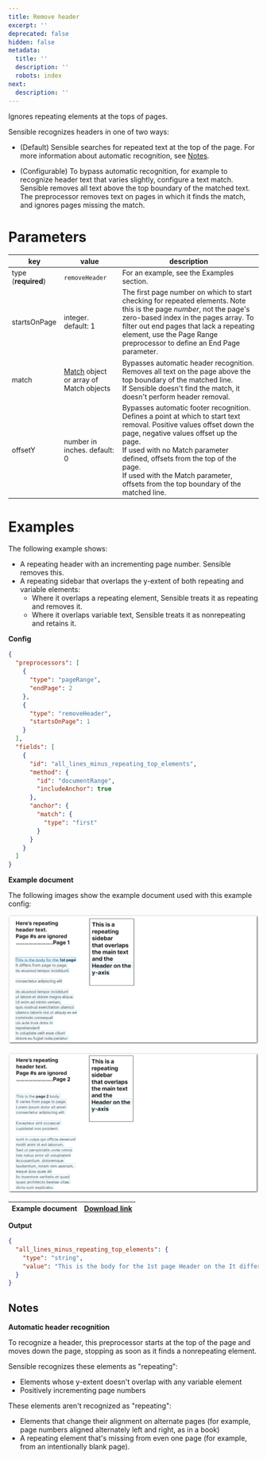 ```yaml
---
title: Remove header
excerpt: ''
deprecated: false
hidden: false
metadata:
  title: ''
  description: ''
  robots: index
next:
  description: ''
---
```

Ignores repeating elements at the tops of pages.

Sensible recognizes headers in one of two ways:

* (Default)  Sensible searches for repeated text at the top of the page. For more information about automatic recognition, see [Notes](doc:remove-header#notes). 

* (Configurable) To bypass automatic recognition, for example to recognize header text that varies slightly, configure a text match. Sensible removes all text above the top boundary of the matched text. The preprocessor removes text on pages in which it finds the match, and ignores pages missing the match. 

# Parameters

| key                 | value                                               | description                                                                                                                                                                                                                                                                                                                                        |
| ------------------- | --------------------------------------------------- | -------------------------------------------------------------------------------------------------------------------------------------------------------------------------------------------------------------------------------------------------------------------------------------------------------------------------------------------------- |
| type (**required**) | `removeHeader`                                      | For an example, see the Examples section.                                                                                                                                                                                                                                                                                                          |
| startsOnPage        | integer. default: 1                                 | The first page number on which to start checking for repeated elements. Note this is the page *number*, not the page's zero-based index in the pages array. To filter out end pages that lack a repeating element, use the Page Range preprocessor to define an End Page parameter.                                                                |
| match               | [Match](doc:match) object or array of Match objects | Bypasses automatic header recognition.<br/>Removes all text on the page above the top boundary of the matched line.<br/>If Sensible doesn't find the match, it doesn't perform header removal.                                                                                                                                                     |
| offsetY             | number in inches. default: 0                        | Bypasses automatic footer recognition.<br/>Defines a point at which to start text removal. Positive values offset down the page, negative values offset up the page.<br/>If used with no Match parameter defined, offsets from the top of the page.<br/>If used with the Match parameter, offsets from the top boundary of the matched line. <br/> |

# Examples

The following example shows:

* A repeating header with an incrementing page number. Sensible removes this.
* A repeating sidebar that overlaps the y-extent of both repeating and variable elements: 
  * Where it overlaps a repeating element, Sensible treats it as repeating and removes it.
  * Where it overlaps variable text, Sensible treats it as nonrepeating and retains it.

**Config**

```json
{
  "preprocessors": [
    {
      "type": "pageRange",
      "endPage": 2
    },
    {
      "type": "removeHeader",
      "startsOnPage": 1
    }
  ],
  "fields": [
    {
      "id": "all_lines_minus_repeating_top_elements",
      "method": {
        "id": "documentRange",
        "includeAnchor": true
      },
      "anchor": {
        "match": {
          "type": "first"
        }
      }
    }
  ]
}
```

**Example document**

The following images show the example document used with this example config:

![Click to enlarge](https://raw.githubusercontent.com/sensible-hq/sensible-docs/main/readme-sync/assets/v0/images/final/remove_header_1.png)

![Click to enlarge](https://raw.githubusercontent.com/sensible-hq/sensible-docs/main/readme-sync/assets/v0/images/final/remove_header_2.png)

| Example document | [Download link](https://raw.githubusercontent.com/sensible-hq/sensible-docs/main/readme-sync/assets/v0/pdfs/remove_header.pdf) |
| ---------------- | ------------------------------------------------------------------------------------------------------------------------------ |

**Output**

```json
{
  "all_lines_minus_repeating_top_elements": {
    "type": "string",
    "value": "This is the body for the 1st page Header on the It differs from page to page. . do eiusmod tempor incididunt y-axis consectetur adipiscing elit do eiusmod tempor incididunt ut labore et dolore magna aliqua. Ut enim ad minim veniam, quis nostrud exercitation ullamco ullamco laboris nisi ut aliquip ex ea commodo consequat uis aute irure dolor in reprehenderit in voluptate velit esse cillum dolore eu fugiat nulla pariatur. This is the page 2 body. Header on the It varies from page to page. Lorem ipsum dolor sit amet. y-axis consectetur adipiscing elit. Excepteur sint occaecat cupidatat non proident. sunt in culpa qui officia deserunt mollit anim id est laborum. Sed ut perspiciatis unde omnis iste natus error sit voluptatem Accusantium. doloremque laudantium, totam rem aperiam, eaque ipsa quae ab llo inventore veritatis et quasi quasi architecto beatae vitae. dicta sunt explicabo."
  }
}
```

## Notes

**Automatic header recognition**

To recognize a header, this preprocessor starts at the top of the page and moves down the page, stopping as soon as it finds a nonrepeating element. 

Sensible recognizes these elements as "repeating":

* Elements whose y-extent doesn't overlap with any variable element
* Positively incrementing page numbers

These elements aren't recognized as "repeating": 

* Elements that change their alignment on alternate pages (for example, page numbers aligned alternately left and right, as in a book)
* A repeating element that's missing from even one page (for example, from an intentionally blank page).
